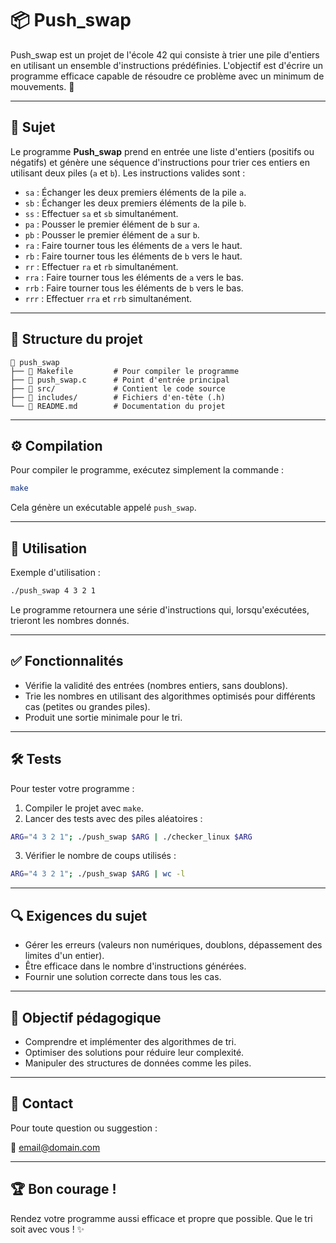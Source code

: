 # 📦 Push_swap

Push_swap est un projet de l'école 42 qui consiste à trier une pile d'entiers en utilisant un ensemble d'instructions prédéfinies. L'objectif est d'écrire un programme efficace capable de résoudre ce problème avec un minimum de mouvements. 🚀

---

## 📝 Sujet

Le programme **Push_swap** prend en entrée une liste d'entiers (positifs ou négatifs) et génère une séquence d'instructions pour trier ces entiers en utilisant deux piles (`a` et `b`). Les instructions valides sont :

- `sa` : Échanger les deux premiers éléments de la pile `a`.
- `sb` : Échanger les deux premiers éléments de la pile `b`.
- `ss` : Effectuer `sa` et `sb` simultanément.
- `pa` : Pousser le premier élément de `b` sur `a`.
- `pb` : Pousser le premier élément de `a` sur `b`.
- `ra` : Faire tourner tous les éléments de `a` vers le haut.
- `rb` : Faire tourner tous les éléments de `b` vers le haut.
- `rr` : Effectuer `ra` et `rb` simultanément.
- `rra` : Faire tourner tous les éléments de `a` vers le bas.
- `rrb` : Faire tourner tous les éléments de `b` vers le bas.
- `rrr` : Effectuer `rra` et `rrb` simultanément.

---

## 📂 Structure du projet

```
📁 push_swap
├── 📄 Makefile         # Pour compiler le programme
├── 📄 push_swap.c      # Point d'entrée principal
├── 📁 src/             # Contient le code source
├── 📁 includes/        # Fichiers d'en-tête (.h)
└── 📄 README.md        # Documentation du projet
```

---

## ⚙️ Compilation

Pour compiler le programme, exécutez simplement la commande :

```bash
make
```

Cela génère un exécutable appelé `push_swap`.

---

## 🚀 Utilisation

Exemple d'utilisation :

```bash
./push_swap 4 3 2 1
```

Le programme retournera une série d'instructions qui, lorsqu'exécutées, trieront les nombres donnés.

---

## ✅ Fonctionnalités

- Vérifie la validité des entrées (nombres entiers, sans doublons).
- Trie les nombres en utilisant des algorithmes optimisés pour différents cas (petites ou grandes piles).
- Produit une sortie minimale pour le tri.

---

## 🛠️ Tests

Pour tester votre programme :

1. Compiler le projet avec `make`.
2. Lancer des tests avec des piles aléatoires :

```bash
ARG="4 3 2 1"; ./push_swap $ARG | ./checker_linux $ARG
```

3. Vérifier le nombre de coups utilisés :

```bash
ARG="4 3 2 1"; ./push_swap $ARG | wc -l
```

---

## 🔍 Exigences du sujet

- Gérer les erreurs (valeurs non numériques, doublons, dépassement des limites d'un entier).
- Être efficace dans le nombre d'instructions générées.
- Fournir une solution correcte dans tous les cas.

---

## 🌟 Objectif pédagogique

- Comprendre et implémenter des algorithmes de tri.
- Optimiser des solutions pour réduire leur complexité.
- Manipuler des structures de données comme les piles.

---

## 📧 Contact

Pour toute question ou suggestion :

📩 [email@domain.com](mailto:email@domain.com)

---

## 🏆 Bon courage !

Rendez votre programme aussi efficace et propre que possible. Que le tri soit avec vous ! ✨
